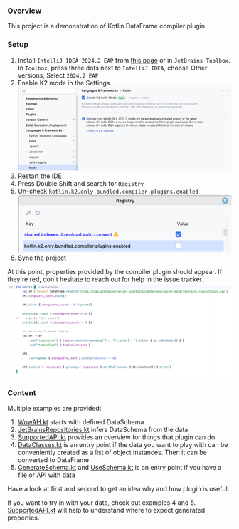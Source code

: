 ### Overview
This project is a demonstration of Kotlin DataFrame compiler plugin.

### Setup

1. Install `IntelliJ IDEA 2024.2 EAP` from [this page](https://www.jetbrains.com/idea/nextversion/) or in `JetBrains Toolbox`. In `Toolbox`, press three dots next to `IntelliJ IDEA`, choose Other versions, Select `2024.2 EAP`
2. Enable K2 mode in the Settings
![img.png](img.png)
3. Restart the IDE
4. Press Double Shift and search for `Registry`
5. Un-check `kotlin.k2.only.bundled.compiler.plugins.enabled`
   ![img_1.png](img_1.png)
6. Sync the project

At this point, properties provided by the compiler plugin should appear. If they're red, don't hesitate to reach out for help in the issue tracker.
![img_2.png](img_2.png)
### Content

Multiple examples are provided: 

1. [WowAH.kt](src%2Fmain%2Fkotlin%2FWowAH.kt) starts with defined DataSchema 
2. [JetBrainsRepositories.kt](src%2Fmain%2Fkotlin%2FJetBrainsRepositories.kt) infers DataSchema from the data
3. [SupportedAPI.kt](src%2Fmain%2Fkotlin%2FSupportedAPI.kt) provides an overview for things that plugin can do.
4. [DataClasses.kt](src%2Fmain%2Fkotlin%2FDataClasses.kt) is an entry point if the data you want to play with can be conveniently created as a list of object instances. Then it can be converted to DataFrame
5. [GenerateSchema.kt](src%2Fmain%2Fkotlin%2FGenerateSchema.kt) and [UseSchema.kt](src%2Fmain%2Fkotlin%2FUseSchema.kt) is an entry point if you have a file or API with data

Have a look at first and second to get an idea why and how plugin is useful.

If you want to try in with your data,
check out examples 4 and 5. [SupportedAPI.kt](src%2Fmain%2Fkotlin%2FSupportedAPI.kt) will help
to understand where to expect generated properties.
